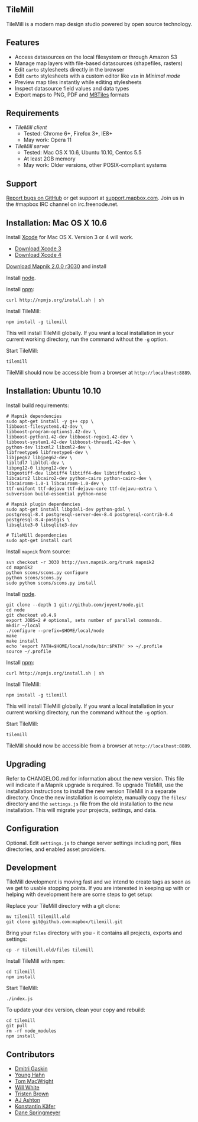 TileMill
--------
TileMill is a modern map design studio powered by open source technology.


Features
--------
- Access datasources on the local filesystem or through Amazon S3
- Manage map layers with file-based datasources (shapefiles, rasters)
- Edit `carto` stylesheets directly in the browser
- Edit `carto` stylesheets with a custom editor like `vim` in *Minimal mode*
- Preview map tiles instantly while editing stylesheets
- Inspect datasource field values and data types
- Export maps to PNG, PDF and [MBTiles](http://www.mbtiles.org) formats


Requirements
------------
- *TileMill client*
  - Tested: Chrome 6+, Firefox 3+, IE8+
  - May work: Opera 11
- *TileMill server*
  - Tested: Mac OS X 10.6, Ubuntu 10.10, Centos 5.5
  - At least 2GB memory
  - May work: Older versions, other POSIX-compliant systems


Support
-------

[Report bugs on GitHub][issues] or get support at [support.mapbox.com][support]. Join us
in the #mapbox IRC channel on irc.freenode.net.


Installation: Mac OS X 10.6
---------------------------
Install [Xcode][xcode] for Mac OS X. Version 3 or 4 will work.

- [Download Xcode 3](https://connect.apple.com/cgi-bin/WebObjects/MemberSite.woa/wa/getSoftware?bundleID=20792)
- [Download Xcode 4](http://itunes.apple.com/us/app/xcode/id448457090)


[Download Mapnik 2.0.0 r3030](http://dbsgeo.com/downloads/mapnik/snow/intel/2.0.0-r3030.dmg) and install

Install [node][node].

Install [npm][npm]:

    curl http://npmjs.org/install.sh | sh

Install TileMill:

    npm install -g tilemill

This will install TileMill globally. If you want a local installation in
your current working directory, run the command without the `-g` option.

Start TileMill:

    tilemill

TileMill should now be accessible from a browser at `http://localhost:8889`.


Installation: Ubuntu 10.10
--------------------------
Install build requirements:

    # Mapnik dependencies
    sudo apt-get install -y g++ cpp \
    libboost-filesystem1.42-dev \
    libboost-program-options1.42-dev \
    libboost-python1.42-dev libboost-regex1.42-dev \
    libboost-system1.42-dev libboost-thread1.42-dev \
    python-dev libxml2 libxml2-dev \
    libfreetype6 libfreetype6-dev \
    libjpeg62 libjpeg62-dev \
    libltdl7 libltdl-dev \
    libpng12-0 libpng12-dev \
    libgeotiff-dev libtiff4 libtiff4-dev libtiffxx0c2 \
    libcairo2 libcairo2-dev python-cairo python-cairo-dev \
    libcairomm-1.0-1 libcairomm-1.0-dev \
    ttf-unifont ttf-dejavu ttf-dejavu-core ttf-dejavu-extra \
    subversion build-essential python-nose

    # Mapnik plugin dependencies
    sudo apt-get install libgdal1-dev python-gdal \
    postgresql-8.4 postgresql-server-dev-8.4 postgresql-contrib-8.4 postgresql-8.4-postgis \
    libsqlite3-0 libsqlite3-dev

    # TileMill dependencies
    sudo apt-get install curl

Install `mapnik` from source:

    svn checkout -r 3030 http://svn.mapnik.org/trunk mapnik2
    cd mapnik2
    python scons/scons.py configure
    python scons/scons.py
    sudo python scons/scons.py install

Install [node][node].

    git clone --depth 1 git://github.com/joyent/node.git
    cd node
    git checkout v0.4.9
    export JOBS=2 # optional, sets number of parallel commands.
    mkdir ~/local
    ./configure --prefix=$HOME/local/node
    make
    make install
    echo 'export PATH=$HOME/local/node/bin:$PATH' >> ~/.profile
    source ~/.profile

Install [npm][npm]:

    curl http://npmjs.org/install.sh | sh

Install TileMill:

    npm install -g tilemill

This will install TileMill globally. If you want a local installation in
your current working directory, run the command without the `-g` option.

Start TileMill:

    tilemill

TileMill should now be accessible from a browser at `http://localhost:8889`.


Upgrading
---------
Refer to CHANGELOG.md for information about the new version. This file will
indicate if a Mapnik upgrade is required. To upgrade TileMill, use the
installation instructions to install the new version TileMill in a separate
directory. Once the new installation is complete, manually copy the `files/`
directory and the `settings.js` file from the old installation to the new
installation. This will migrate your projects, settings, and data.


Configuration
-------------
Optional. Edit `settings.js` to change server settings including port, files
directories, and enabled asset providers.


Development
-----------
TileMill development is moving fast and we intend to create tags as soon as we
get to usable stopping points. If you are interested in keeping up with or
helping with development here are some steps to get setup:

Replace your TileMill directory with a git clone:

    mv tilemill tilemill.old
    git clone git@github.com:mapbox/tilemill.git

Bring your `files` directory with you - it contains all projects, exports and
settings:

    cp -r tilemill.old/files tilemill

Install TileMill with npm:

    cd tilemill
    npm install

Start TileMill:

    ./index.js

To update your dev version, clean your copy and rebuild:

    cd tilemill
    git pull
    rm -rf node_modules
    npm install


Contributors
------------
- [Dmitri Gaskin](http://github.com/dmitrig01)
- [Young Hahn](http://github.com/yhahn)
- [Tom MacWright](http://github.com/tmcw)
- [Will White](http://github.com/willwhite)
- [Tristen Brown](http://github.com/tristen)
- [AJ Ashton](http://github.com/ajashton)
- [Konstantin Käfer](http://github.com/kkaefer)
- [Dane Springmeyer](http://github.com/springmeyer)


[xcode]:http://developer.apple.com/technologies/tools/xcode.html
[issues]:https://github.com/mapbox/tilemill/issues
[support]:http://support.mapbox.com/kb/tilemill/where-can-i-get-help-with-tilemill
[node]:https://github.com/joyent/node/wiki/Installation
[npm]:http://npmjs.org/
